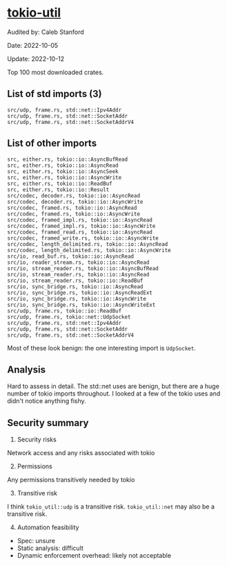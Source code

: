 # [tokio-util](https://docs.rs/tokio-util/0.7.4/tokio_util/)

Audited by: Caleb Stanford

Date: 2022-10-05

Update: 2022-10-12

Top 100 most downloaded crates.

## List of std imports (3)

```
src/udp, frame.rs, std::net::Ipv4Addr
src/udp, frame.rs, std::net::SocketAddr
src/udp, frame.rs, std::net::SocketAddrV4
```

## List of other imports

```
src, either.rs, tokio::io::AsyncBufRead
src, either.rs, tokio::io::AsyncRead
src, either.rs, tokio::io::AsyncSeek
src, either.rs, tokio::io::AsyncWrite
src, either.rs, tokio::io::ReadBuf
src, either.rs, tokio::io::Result
src/codec, decoder.rs, tokio::io::AsyncRead
src/codec, decoder.rs, tokio::io::AsyncWrite
src/codec, framed.rs, tokio::io::AsyncRead
src/codec, framed.rs, tokio::io::AsyncWrite
src/codec, framed_impl.rs, tokio::io::AsyncRead
src/codec, framed_impl.rs, tokio::io::AsyncWrite
src/codec, framed_read.rs, tokio::io::AsyncRead
src/codec, framed_write.rs, tokio::io::AsyncWrite
src/codec, length_delimited.rs, tokio::io::AsyncRead
src/codec, length_delimited.rs, tokio::io::AsyncWrite
src/io, read_buf.rs, tokio::io::AsyncRead
src/io, reader_stream.rs, tokio::io::AsyncRead
src/io, stream_reader.rs, tokio::io::AsyncBufRead
src/io, stream_reader.rs, tokio::io::AsyncRead
src/io, stream_reader.rs, tokio::io::ReadBuf
src/io, sync_bridge.rs, tokio::io::AsyncRead
src/io, sync_bridge.rs, tokio::io::AsyncReadExt
src/io, sync_bridge.rs, tokio::io::AsyncWrite
src/io, sync_bridge.rs, tokio::io::AsyncWriteExt
src/udp, frame.rs, tokio::io::ReadBuf
src/udp, frame.rs, tokio::net::UdpSocket
src/udp, frame.rs, std::net::Ipv4Addr
src/udp, frame.rs, std::net::SocketAddr
src/udp, frame.rs, std::net::SocketAddrV4
```

Most of these look benign: the one interesting import is `UdpSocket`.

## Analysis

Hard to assess in detail. The std::net uses are benign, but there are a huge
number of tokio imports throughout. I looked at a few of the
tokio uses and didn't notice anything fishy.

## Security summary

1. Security risks

Network access and any risks associated with tokio

2. Permissions

Any permissions transitively needed by tokio

3. Transitive risk

I think `tokio_util::udp` is a transitive risk.
`tokio_util::net` may also be a transitive risk.

4. Automation feasibility

- Spec: unsure
- Static analysis: difficult
- Dynamic enforcement overhead: likely not acceptable
